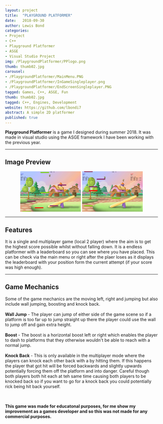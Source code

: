 ```yaml
---
layout: project
title:  "PLAYGROUND PLATFORMER"
date:   2018-09-30
author: Lewis Bond
categories:
- Project
- C++ 
- Playground Platformer 
- ASGE 
- Visual Studio Project
img: /PlaygroundPlatformer/PPlogo.png
thumb: thumb02.jpg
carousel:
- /PlaygroundPlatformer/MainMenu.PNG
- /PlaygroundPlatformer/InGameSingleplayer.png
- /PlaygroundPlatformer/EndScreenSingleplayer.PNG
tagged: Games, C++, ASGE, Fun
thumb: thumb02.jpg
tagged: C++, Engines, Development
website: https://github.com/lbondi7
abstract: A simple 2D platformer
published: true
---
```

**Playground Platformer** is a game I designed during summer 2018. It was made in visual studio using the ASGE framework I have been working with the previous year.

---

## Image Preview

<center>
	<figure class="half">
    		<a href="/assets/img/project/PlaygroundPlatformer/InGameSingleplayer.png"><img src="/assets/img/project/PlaygroundPlatformer/InGameSingleplayer.png" width="200"></a>
	<a href="/assets/img/project/PlaygroundPlatformer/InGameMultiplayer.png"><img src="/assets/img/project/PlaygroundPlatformer/InGameMultiplayer.png" width="200"></a>
	<figcaption></figcaption>
</figure>
</center>

---

## Features

It is a single and multiplayer game (local 2 player) where the aim is to get the highest score possible whilst without falling down. It is a endless platformer with a leaderboard so you can see where you have placed. This can be check via the main menu or right after the plaer loses as it displays the leaderboard with your position form the current attempt (if your score was high enough).

---

## Game Mechanics

Some of the game mechanics are the moving left, right and jumping but also include wall jumping, boosting and knock back.<br/><br/>
**Wall Jump** - The player can jump of either side of the game scene so if a platform is too far up to jump straight up there the player could use the wall to jump off and gain extra height.<br/><br/>
**Boost** - The boost is a horizontal boost left or right which enables the player to dash to platforms that they otherwise wouldn't be able to reach with a normal jump.<br/><br/>
**Knock Back** - This is only available in the multiplayer mode where the players can knock each other back with a by hitting them. If this happens the player that got hit will be forced backwards and slightly upwards potentially forcing them off the platform and into danger. Careful though both players both hit each at teh same time causing both players to be knocked back so if you want to go for a knock back you could potentially rick being hit back yourself.<br/><br/><br/>


**This game was made for educatonal purposes, for me show my improvement as a games developer and so this was not made for any commercial purposes.** 
